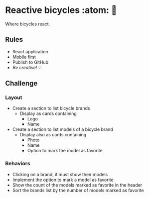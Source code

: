 # Reactive bicycles :atom: :bicyclist:
Where bicycles react.

## Rules

- React application
- Mobile first
- Publish to GitHub
- *Be creative!* :bulb:

## Challenge

### Layout

- Create a section to list bicycle brands
  - Display as cards containing
    - Logo
    - Name
- Create a section to list models of a bicycle brand
  - Display also as cards containing
    - Photo
    - Name
    - Option to mark the model as favorite

### Behaviors

- Clicking on a brand, it must show their models
- Implement the option to mark a model as favorite
- Show the count of the models marked as favorite in the header
- Sort the brands list by the number of models marked as favorite
